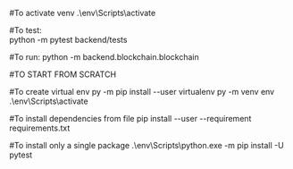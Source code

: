 #To activate venv 
.\env\Scripts\activate 

#To test:  
python -m pytest backend/tests

#To run:
 python -m backend.blockchain.blockchain

#TO START FROM SCRATCH

#To create virtual env
py -m pip install --user virtualenv
py -m venv env
.\env\Scripts\activate 

#To install dependencies from file 
pip install --user --requirement requirements.txt
 
#To install only a single package 
.\env\Scripts\python.exe -m pip install -U pytest